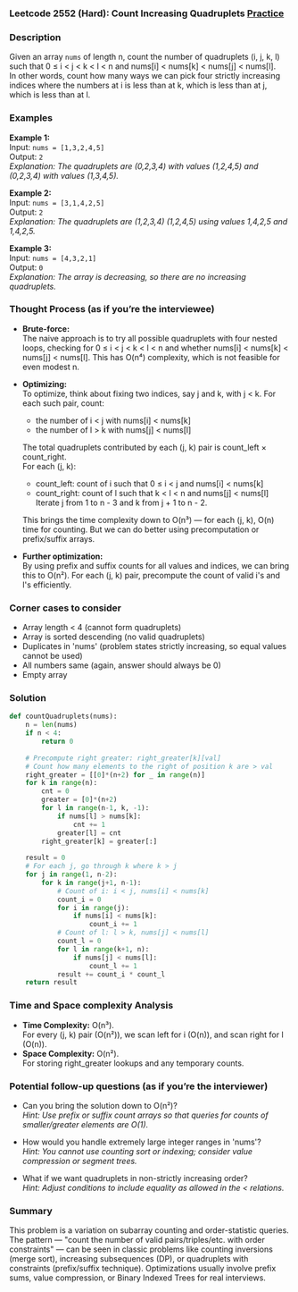 ### Leetcode 2552 (Hard): Count Increasing Quadruplets [Practice](https://leetcode.com/problems/count-increasing-quadruplets)

### Description  
Given an array `nums` of length n, count the number of quadruplets (i, j, k, l) such that 0 ≤ i < j < k < l < n and nums[i] < nums[k] < nums[j] < nums[l].  
In other words, count how many ways we can pick four strictly increasing indices where the numbers at i is less than at k, which is less than at j, which is less than at l.

### Examples  

**Example 1:**  
Input: `nums = [1,3,2,4,5]`  
Output: `2`  
*Explanation: The quadruplets are (0,2,3,4) with values (1,2,4,5) and (0,2,3,4) with values (1,3,4,5).*

**Example 2:**  
Input: `nums = [3,1,4,2,5]`  
Output: `2`  
*Explanation: The quadruplets are (1,2,3,4) (1,2,4,5) using values 1,4,2,5 and 1,4,2,5.*

**Example 3:**  
Input: `nums = [4,3,2,1]`  
Output: `0`  
*Explanation: The array is decreasing, so there are no increasing quadruplets.*

### Thought Process (as if you’re the interviewee)  

- **Brute-force:**  
  The naive approach is to try all possible quadruplets with four nested loops, checking for 0 ≤ i < j < k < l < n and whether nums[i] < nums[k] < nums[j] < nums[l]. This has O(n⁴) complexity, which is not feasible for even modest n.

- **Optimizing:**  
  To optimize, think about fixing two indices, say j and k, with j < k. For each such pair, count:
    - the number of i < j with nums[i] < nums[k]
    - the number of l > k with nums[j] < nums[l]

  The total quadruplets contributed by each (j, k) pair is count_left × count_right.  
  For each (j, k):  
    - count_left: count of i such that 0 ≤ i < j and nums[i] < nums[k]
    - count_right: count of l such that k < l < n and nums[j] < nums[l]
  Iterate j from 1 to n - 3 and k from j + 1 to n - 2.

  This brings the time complexity down to O(n³) — for each (j, k), O(n) time for counting. But we can do better using precomputation or prefix/suffix arrays.

- **Further optimization:**  
  By using prefix and suffix counts for all values and indices, we can bring this to O(n²). For each (j, k) pair, precompute the count of valid i's and l's efficiently.

### Corner cases to consider  
- Array length < 4 (cannot form quadruplets)
- Array is sorted descending (no valid quadruplets)
- Duplicates in 'nums' (problem states strictly increasing, so equal values cannot be used)
- All numbers same (again, answer should always be 0)
- Empty array

### Solution

```python
def countQuadruplets(nums):
    n = len(nums)
    if n < 4:
        return 0
    
    # Precompute right greater: right_greater[k][val]
    # Count how many elements to the right of position k are > val
    right_greater = [[0]*(n+2) for _ in range(n)]
    for k in range(n):
        cnt = 0
        greater = [0]*(n+2)
        for l in range(n-1, k, -1):
            if nums[l] > nums[k]:
                cnt += 1
            greater[l] = cnt
        right_greater[k] = greater[:]
    
    result = 0
    # For each j, go through k where k > j
    for j in range(1, n-2):
        for k in range(j+1, n-1):
            # Count of i: i < j, nums[i] < nums[k]
            count_i = 0
            for i in range(j):
                if nums[i] < nums[k]:
                    count_i += 1
            # Count of l: l > k, nums[j] < nums[l]
            count_l = 0
            for l in range(k+1, n):
                if nums[j] < nums[l]:
                    count_l += 1
            result += count_i * count_l
    return result
```

### Time and Space complexity Analysis  

- **Time Complexity:** O(n³).  
  For every (j, k) pair (O(n²)), we scan left for i (O(n)), and scan right for l (O(n)).
- **Space Complexity:** O(n²).  
  For storing right_greater lookups and any temporary counts.

### Potential follow-up questions (as if you’re the interviewer)  

- Can you bring the solution down to O(n²)?  
  *Hint: Use prefix or suffix count arrays so that queries for counts of smaller/greater elements are O(1).*

- How would you handle extremely large integer ranges in 'nums'?  
  *Hint: You cannot use counting sort or indexing; consider value compression or segment trees.*

- What if we want quadruplets in non-strictly increasing order?  
  *Hint: Adjust conditions to include equality as allowed in the < relations.*

### Summary
This problem is a variation on subarray counting and order-statistic queries. The pattern — "count the number of valid pairs/triples/etc. with order constraints" — can be seen in classic problems like counting inversions (merge sort), increasing subsequences (DP), or quadruplets with constraints (prefix/suffix technique). Optimizations usually involve prefix sums, value compression, or Binary Indexed Trees for real interviews.